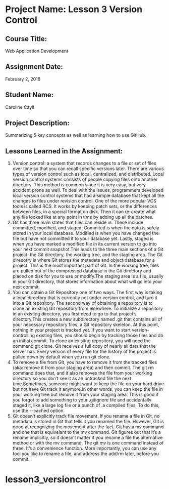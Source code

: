 # Project Name:  Lesson 3 Version Control


## Course Title:
Web Application Development

## Assignment Date:  
February 2, 2018

## Student Name:  
Caroline Cayll

## Project Description:
Summarizing 5 key concepts as well as learning how to use GitHub.

## Lessons Learned in the Assignment:
1. Version control: a system that records changes to a file or set of files over time so that you can recall specific versions later. There are various types of version control such as local, centralized, and distributed. Local version control systems consists of people copying files onto another directory. This method is common since it is very easy, but very accident prone as well. To deal with the issues, programmers developed local version control systems that had a simple database that kept all the changes to files under revision control. One of the more popular VCS tools is called RCS. It works by keeping patch sets, or the differences between files, in a special format on disk. Then it can re-create what any file looked like at any point in time by adding up all the patches.
2. Git has three main states that files can reside in. These include committed, modified, and staged. Commited is when the data is safely stored in your local database. Modified is when you have changed the file but have not committed it to your database yet. Lastly, staged is when you have marked a modified file in its current version to go into your next commit snapshot.This leads to the three main sections of a Git project: the Git directory, the working tree, and the staging area. The Git direcotry is where Git stores the metadata and object database for a project. This is the most important part of Git. In the working tree, files are pulled out of the compressed database in the Git directory and placed on disk for you to use or modify.The staging area is a file, usually in your Git directory, that stores information about what will go into your next commit. 
3. You can obtain a Git Repository one of two ways. The first way is taking a local directory that is currently not under version control, and turn it into a Git repository. The second way of obtaining a repository is to clone an existing Git repository from elsewhere. To initialize a repository in an existing directory, you first need to go to that project’s directory.This creates a new subdirectory named .git that contains all of your necessary repository files, a Git repository skeleton. At this point, nothing in your project is tracked yet. If you want to start version-controlling existing files, you should begin by tracking those files and do an initial commit. To clone an exisitng repository, you will need the command git clone. Git receives a full copy of nearly all data that the server has. Every version of every file for the history of the project is pulled down by default when you run git clone.
4. To remove a file from Git, you have to remove it from the tracked files (aka: remove it from your staging area) and then commit. The git rm command does that, and it also removes the file from your working directory so you don’t see it as an untracked file the next time.Sometimes, someone might want to keep the file on your hard drive but not have Git track it anymore.In other words, you can keep the file in your working tree but remove it from your staging area. This is good if you forgot to add something to your .gitignore file and accidentally staged it, like a large log file or a bunch of .a compiled files. To do this, use the --cached option. 
5. Git doesn’t explicitly track file movement. If you rename a file in Git, no metadata is stored in Git that tells it you renamed the file. However, Git is good at recognizing the movement after the fact. Git has a mv command and one that is equivelant to the mv command. Git figures out that it’s a rename implicitly, so it doesn’t matter if you rename a file the alternative method or with the mv command. The git mv is one command instead of three. It’s a convenience function. More importantly, you can use any tool you like to rename a file, and address the add/rm later, before you commit.

# lesson3_versioncontrol
